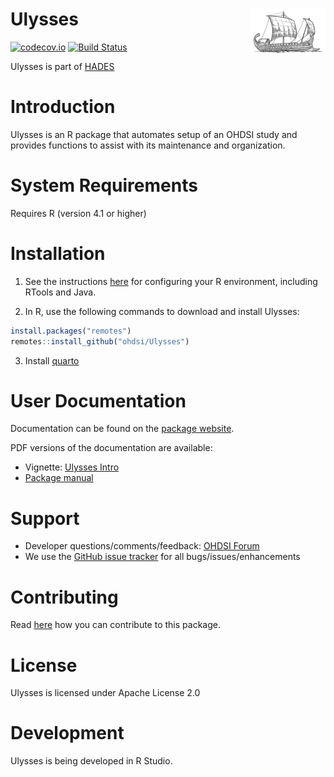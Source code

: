 # Ulysses <img src="man/figures/logo.png" align="right" height="75" />

<!-- badges: start -->

[![codecov.io](https://codecov.io/github/OHDSI/Ulysses/coverage.svg?branch=main)](https://app.codecov.io/gh/OHDSI/Ulysses?branch=main) [![Build Status](https://github.com/OHDSI/Ulysses/workflows/R-CMD-check/badge.svg)](https://github.com/OHDSI/Ulysses/actions?query=workflow%3AR-CMD-check)

<!-- badges: end -->

Ulysses is part of [HADES](https://ohdsi.github.io/Hades/)


# Introduction

Ulysses is an R package that automates setup of an OHDSI study and provides functions to assist with its maintenance and organization.

# System Requirements

Requires R (version 4.1 or higher)

# Installation

1. See the instructions [here](https://ohdsi.github.io/Hades/rSetup.html) for configuring your R environment, including RTools and Java.

2. In R, use the following commands to download and install Ulysses:

  ```r
  install.packages("remotes")
  remotes::install_github("ohdsi/Ulysses")
  ```
3. Install [quarto](https://quarto.org/docs/get-started/index.html)

# User Documentation

Documentation can be found on the [package website](https://ohdsi.github.io/Ulysses/).

PDF versions of the documentation are available:

- Vignette: [Ulysses Intro](https://raw.githubusercontent.com/OHDSI/Ulysses/main/extras/pdf_vignette/start_study.pdf)
- [Package manual](https://raw.githubusercontent.com/OHDSI/Ulysses/main/extras/Ulysses.pdf)

# Support

-   Developer questions/comments/feedback: <a href="http://forums.ohdsi.org/c/developers">OHDSI Forum</a>
-   We use the <a href="https://github.com/OHDSI/Capr/issues">GitHub issue tracker</a> for all bugs/issues/enhancements

# Contributing

Read [here](https://ohdsi.github.io/Hades/contribute.html) how you can contribute to this package.

# License

Ulysses is licensed under Apache License 2.0

# Development

Ulysses is being developed in R Studio.

